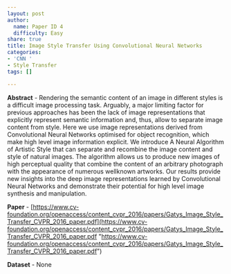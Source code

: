 ```yaml
---
layout: post
author:
  name: Paper ID 4
  difficulty: Easy
share: true
title: Image Style Transfer Using Convolutional Neural Networks
categories:
- 'CNN '
- Style Transfer
tags: []

---
```

**Abstract** - Rendering the semantic content of an image in different styles is a difficult image processing task. Arguably, a major limiting factor for previous approaches has been the lack of image representations that explicitly represent semantic information and, thus, allow to separate image content from style. Here we use image representations derived from Convolutional Neural Networks optimised for object recognition, which make high level image information explicit. We introduce A Neural Algorithm of Artistic Style that can separate and recombine the image content and style of natural images. The algorithm allows us to produce new images of high perceptual quality that combine the content of an arbitrary photograph with the appearance of numerous wellknown artworks. Our results provide new insights into the deep image representations learned by Convolutional Neural Networks and demonstrate their potential for high level image synthesis and manipulation. 

**Paper** - [https://www.cv-foundation.org/openaccess/content_cvpr_2016/papers/Gatys_Image_Style_Transfer_CVPR_2016_paper.pdf](https://www.cv-foundation.org/openaccess/content_cvpr_2016/papers/Gatys_Image_Style_Transfer_CVPR_2016_paper.pdf "https://www.cv-foundation.org/openaccess/content_cvpr_2016/papers/Gatys_Image_Style_Transfer_CVPR_2016_paper.pdf") 

**Dataset** - None